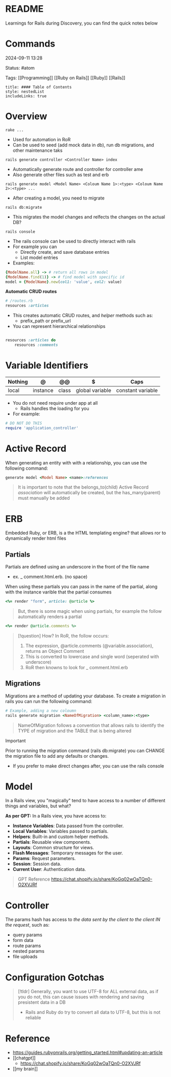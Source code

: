 # README

Learnings for Rails during Discovery, you can find the quick notes below

# Commands
2024-09-11 13:28

Status: #atom 

Tags:  [[Programming]] [[Ruby on Rails]] [[Ruby]] [[Rails]]

```table-of-contents
title: #### Table of Contents
style: nestedList
includeLinks: true
```

# Overview

```
rake ...
```
- Used for automation in RoR
- Can be used to seed (add mock data in db), run db migrations, and other maintenance taks

```
rails generate controller <Controller Name> index
```
- Automatically generate route and controller for controller ame
- Also generate other files such as test and erb


```
rails generate model <Model Name> <Coloum Name 1>:<type> <Coloum Name 2>:<type> ...
```
 - After creating a model, you need to migrate
 
```
rails db:migrate
```
- This migrates the model changes and relfects the changes on the actual DB?

```shell
rails console
```
 - The rails console can be used to directly interact with rails
 - For example you can 
	 - Directly create, and save database entries
	 - List model entries
- Examples:
```ruby
{ModelName.all} -> # return all rows in model
{ModelName.find(1)} -> # find model with specific id
model = {ModelName}.new(col1: 'value', col2: value)
```
**Automatic CRUD routes** 
```ruby
# /routes.rb
resources :articles
```
- This creates automatic CRUD routes, and *helper* methods such as:
	- prefix_path or prefix_url
- You can represent  hierarchical relationships
```ruby

resources :articles do
	resources :comments
```
# Variable Identifiers

| Nothing | @        | @@    | $               | Caps              |
| ------- | -------- | ----- | --------------- | ----------------- |
| local   | instance | class | global variable | constant variable |
- You do not need require under app at all
	- Rails handles the loading for you
- For example:
```ruby
# DO NOT DO THIS
require 'application_controller'
```

# Active Record
When generating an entity with with a relationship, you can use the following command:
```ruby
generate model <Model Name> <name>:references
```
> It is important to note that the belongs_to(child) Active Record *association* will automatically be created, but the has_many(parent) must manually be added

# ERB
Embedded Ruby, or ERB, is a the HTML templating engine? that allows ror to dynamically render html files

## Partials
Partials are defined using an underscore in the front of the file name
- ex. _ comment.html.erb. (no space)

When using these partials you can pass in the name of the partial, along with the instance varible that the partial consumes
```ruby
<%= render "form", article: @article %>
```

> But, there is some magic when using partials, for example the follow automatically renders a partial

```ruby
<%= render @article.comments %>
```


> [!question] How?
> In RoR, the follow occurs:
> 1. The expression, @article.comments (@variable.association), returns an Object Comment
> 2. This is converted to lowercase and single word (seperated with underscore)
> 3. RoR then knowns to look for _ comment.html.erb


## Migrations
Migrations are a method of updating your database. To create a migration in rails you can run the following command:
```ruby
# Example, adding a new coloumn
rails generate migration <NameOfMigration> <column_name>:<type>
```
> NameOfMigration follows a convention that allows rails to identify the TYPE of migration and the TABLE that is being altered 

> [!important]
>  Prior to running the migration command (rails db:migrate) you can CHANGE the migration file to add any defaults or changes.
>  - If you prefer to make direct changes after, you can use the rails console

# Model
In a Rails view, you "magically" tend to have access to a number of different things and variables, but what?

**As per GPT:**
In a Rails view, you have access to:
- **Instance Variables**: Data passed from the controller.
- **Local Variables**: Variables passed to partials.
- **Helpers**: Built-in and custom helper methods.
- **Partials**: Reusable view components.
- **Layouts**: Common structure for views.
- **Flash Messages**: Temporary messages for the user.
- **Params**: Request parameters.
- **Session**: Session data.
- **Current User**: Authentication data.
>GPT Reference https://chat.shopify.io/share/KoGq02wOaTQn0-O2XVJRf

# Controller
The params hash has access to *the data sent by the client to the client IN the request*, such as:
- query params
- form data
- route params
- nested params
- file uploads

# Configuration Gotchas

> [!tldr] 
> Generally, you want to use UTF-8 for ALL external data, as if you do not, this can cause issues with rendering and saving presistent data in a DB
> - Rails and Ruby do try to convert all data to UTF-8, but this is not reliable

# Reference
- https://guides.rubyonrails.org/getting_started.html#updating-an-article
- [[chatgpt]]
	- https://chat.shopify.io/share/KoGq02wOaTQn0-O2XVJRf
- [[my brain]]

